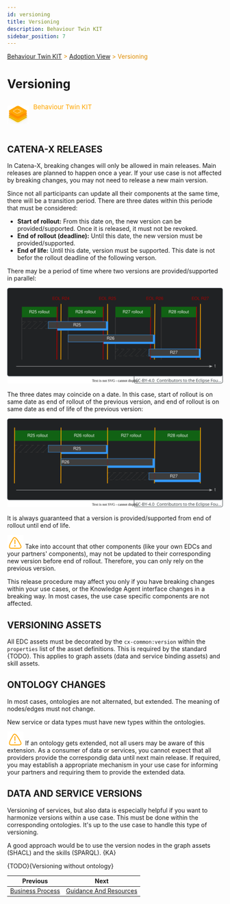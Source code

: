 ```yaml
---
id: versioning
title: Versioning
description: Behaviour Twin KIT
sidebar_position: 7
---
```


<!-- DEACTIVATED FOR DOCUSAURUS FROM HERE -->

<span style="font-size:14px;color:rgb(222,140,0);">[Behaviour Twin KIT](../overview.md) > [Adoption View](overview.md) > Versioning</span>

# Versioning

<!-- DEACTIVATED FOR DOCUSAURUS TO HERE -->

<!-- VARIANT FOR DOCUSAURUS FROM HERE

<div style={{display:'block'}}>
  <div style={{display:'inline-block', verticalAlign:'top'}}>

![Behaviour Twin KIT banner](../../../../static/img/kit-icons/behaviour-twin-kit-icon-mini.png)

  </div>
  <div style={{display:'inline-block', fontSize:17, color:'rgb(255,166,1)', marginLeft:7, verticalAlign:'top', paddingTop:6}}>
Behaviour Twin KIT
  </div>
</div>

VARIANT FOR DOCUSAURUS TO HERE -->

<!-- DEACTIVATED FOR DOCUSAURUS FROM HERE -->

<div style="display:block;">
  <div style="display:inline-block;vertical-align:top;">

![Behaviour Twin KIT banner](../../../../static/img/kit-icons/behaviour-twin-kit-icon-mini.png)

  </div>
  <div style="display:inline-block;font-size:15px;color:rgb(255,166,1);margin-left:7px;vertical-align:top;padding-top:8px;">
Behaviour Twin KIT
  </div>
</div>

<!-- DEACTIVATED FOR DOCUSAURUS TO HERE -->

<!-- END OF HEADER -->

## CATENA-X RELEASES

In Catena-X, breaking changes will only be allowed in main releases. Main releases
are planned to happen once a year. If your use case is not affected by breaking changes,
you may not need to release a new main version.

Since not all participants can update all their components at the same time, there will be
a transition period. There are three dates within this periode that must be considered:

- **Start of rollout:** From this date on, the new version can be provided/supported.
  Once it is released, it must not be revoked.
- **End of rollout (deadline):** Until this date, the new version must be provided/supported.
- **End of life:** Until this date, version must be supported. This date is not befor the
  rollout deadline of the following verson.

There may be a period of time where two versions are provided/supported in parallel:

![cx-releases timeline](cx-releases-timeline.drawio.svg)

The three dates may coincide on a date. In this case, start of rollout is on same date
as end of rollout of the previous version, and end of rollout is on same date as end of life
of the previous version:

![cx-releases timeline](cx-releases-timeline-condensed.drawio.svg)

It is always guaranteed that a version is provided/supported from end of rollout until
end of life.

![caution](../assets/caution.drawio.svg) Take into account that other components (like your
own EDCs and your partners' components), may not be updated to their corresponding new
version before end of rollout. Therefore, you can only rely on the previous version.

This release procedure may affect you only if you have breaking changes within your
use cases, or the Knowledge Agent interface changes in a breaking way. In most cases,
the use case specific components are not affected.

## VERSIONING ASSETS

All EDC assets must be decorated by the `cx-common:version` within the `properties` list
of the asset definitions. This is required by the standard {TODO}. This applies to
graph assets (data and service binding assets) and skill assets.

## ONTOLOGY CHANGES

In most cases, ontologies are not alternated, but extended. The meaning of nodes/edges
must not change.

New service or data types must have new types within the ontologies.

![caution](../assets/caution.drawio.svg) If an ontology gets extended, not all users
may be aware of this extension. As a consumer of data or services, you cannot expect
that all providers provide the correspondig data until next main release.
If required, you may establish a appropriate mechanism in your use case for informing
your partners and requiring them to provide the extended data.

## DATA AND SERVICE VERSIONS

Versioning of services, but also data is especially helpful if you want to harmonize
versions within a use case. This must be done within the corresponding ontologies.
It's up to the use case to handle this type of versioning.

A good approach would be to use the version nodes in the graph assets (SHACL) and
the skills (SPARQL). {KA}

{TODO}{Versioning without ontology}

<!-- START OF FOOTER -->

<!-- DEACTIVATED FOR DOCUSAURUS FROM HERE -->

| Previous | Next |
| -------- | ---- |
| [Business Process](business-process.md) | [Guidance And Resources](guidance/overview.md) |

<!-- DEACTIVATED FOR DOCUSAURUS TO HERE -->
